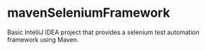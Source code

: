 # mavenSeleniumFramework
Basic IntelliJ IDEA project that provides a selenium test automation framework using Maven.
